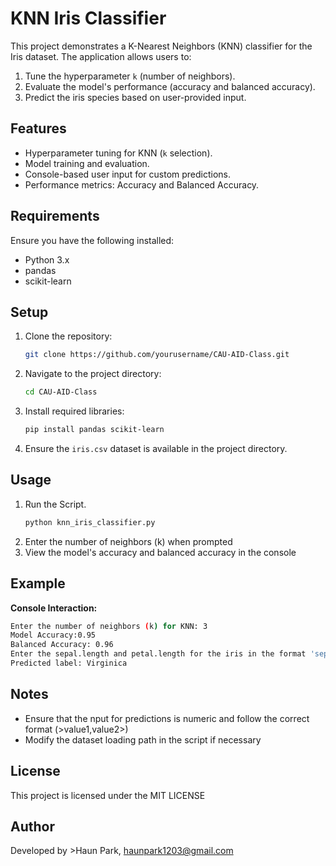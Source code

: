 
# KNN Iris Classifier

This project demonstrates a K-Nearest Neighbors (KNN) classifier for the Iris dataset. The application allows users to:
1. Tune the hyperparameter `k` (number of neighbors).
2. Evaluate the model's performance (accuracy and balanced accuracy).
3. Predict the iris species based on user-provided input.

## Features
- Hyperparameter tuning for KNN (`k` selection).
- Model training and evaluation.
- Console-based user input for custom predictions.
- Performance metrics: Accuracy and Balanced Accuracy.

## Requirements
Ensure you have the following installed:
- Python 3.x
- pandas
- scikit-learn

## Setup
1. Clone the repository:
   ```bash
   git clone https://github.com/yourusername/CAU-AID-Class.git
   ```
2. Navigate to the project directory:
   ```bash
   cd CAU-AID-Class
   ```
3. Install required libraries:
   ```bash
   pip install pandas scikit-learn
   ```
4. Ensure the `iris.csv` dataset is available in the project directory.

## Usage 
1. Run the Script.
   ```bash
   python knn_iris_classifier.py
   ```
3. Enter the number of neighbors (k) when prompted
4. View the model's accuracy and balanced accuracy in the console

## Example
__Console Interaction:__
   ```bash
   Enter the number of neighbors (k) for KNN: 3
   Model Accuracy:0.95
   Balanced Accuracy: 0.96
   Enter the sepal.length and petal.length for the iris in the format 'sepal_length,petal_legth': 5.1,1.8
   Predicted label: Virginica
   ```
## Notes
- Ensure that the nput for predictions is numeric and follow the correct format (>value1,value2>)
- Modify the dataset loading path in the script if necessary

## License
This project is licensed under the MIT LICENSE

## Author
Developed by >Haun Park, haunpark1203@gmail.com


